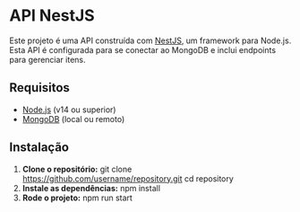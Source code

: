 # API NestJS

Este projeto é uma API construída com [NestJS](https://nestjs.com/), um framework para Node.js. Esta API é configurada para se conectar ao MongoDB e inclui endpoints para gerenciar itens.

## Requisitos

- [Node.js](https://nodejs.org/) (v14 ou superior)
- [MongoDB](https://www.mongodb.com/) (local ou remoto)

## Instalação

1. **Clone o repositório:**
   git clone https://github.com/username/repository.git
   cd repository
2. **Instale as dependências:**
   npm install
3. **Rode o projeto:**
   npm run start


